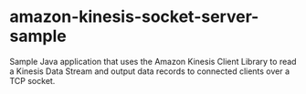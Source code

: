 # amazon-kinesis-socket-server-sample
Sample Java application that uses the Amazon Kinesis Client Library to read a Kinesis Data Stream and output data records to connected clients over a TCP socket.

